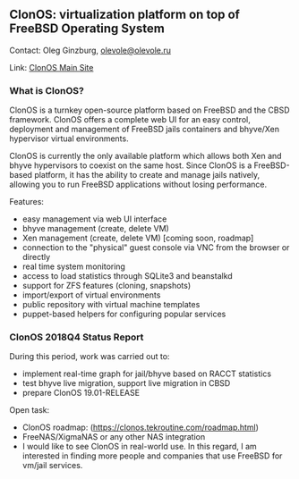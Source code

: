 ## ClonOS: virtualization platform on top of FreeBSD Operating System ##

Contact: Oleg Ginzburg, <olevole@olevole.ru>

Link:	 [ClonOS Main Site](https://clonos.tekroutine.com)

### What is ClonOS? ###

ClonOS is a turnkey open-source platform based on FreeBSD and the CBSD
framework. ClonOS offers a complete web UI for an easy control, deployment
and management of FreeBSD jails containers and bhyve/Xen hypervisor virtual
environments.

ClonOS is currently the only available platform which allows both Xen and bhyve
hypervisors to coexist on the same host. Since ClonOS is a FreeBSD-based
platform, it has the ability to create and manage jails natively, allowing
you to run FreeBSD applications without losing performance.

Features:

- easy management via web UI interface
- bhyve management (create, delete VM)
- Xen management (create, delete VM) [coming soon, roadmap]
- connection to the "physical" guest console via VNC from the browser or
  directly
- real time system monitoring
- access to load statistics through SQLite3 and beanstalkd
- support for ZFS features (cloning, snapshots)
- import/export of virtual environments
- public repository with virtual machine templates
- puppet-based helpers for configuring popular services

### ClonOS 2018Q4 Status Report ###

During this period, work was carried out to:

- implement real-time graph for jail/bhyve based on RACCT statistics
- test bhyve live migration, support live migration in CBSD
- prepare ClonOS 19.01-RELEASE

Open task:

- ClonOS roadmap: (https://clonos.tekroutine.com/roadmap.html)
- FreeNAS/XigmaNAS or any other NAS integration
- I would like to see ClonOS in real-world use. In this regard, I am interested
  in finding more people and companies that use FreeBSD for vm/jail services.
